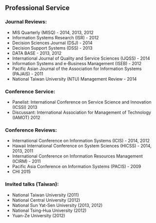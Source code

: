 ## Professional Service

### Journal Reviews:
- MIS Quarterly (MISQ) - 2014, 2013, 2012
- Information Systems Research (ISR) - 2012
- Decision Sciences Journal (DSJ) - 2014
- Decision Support Systems (DSS) - 2013
- DATA BASE - 2013, 2012
- International Journal of Quality and Service Sciences (IJQSS) - 2014
- Information Systems and e-Business Management (ISEB) - 2012
- Pacific Asian Journal of the Association for Information Systems (PAJAIS) - 2011
- National Taiwan University (NTU) Management Review  - 2014

### Conference Service:
- Panelist: International Conference on Service Science and Innovation (ICSSI) 2013
- Discussant: International Association for Management of Technology (IAMOT) 2012

### Conference Reviews:
- International Conference on Information Systems (ICIS) - 2014, 2012
- Hawaii International Conference on System Sciences (HICSS) - 2014, 2013, 2011
- International Conference on Information Resources Management (ICIRM) - 2011
- Pacific Asia Conference on Information Systems (PACIS) - 2009
- CHI 2015

### Invited talks (Taiwan):
- National Taiwan University (2011)
- National Central University (2012)
- National Sun Yat-Sen University (2013, 2012)
- National Tsing-Hua University (2012)
- Yuan-Ze University (2012)
